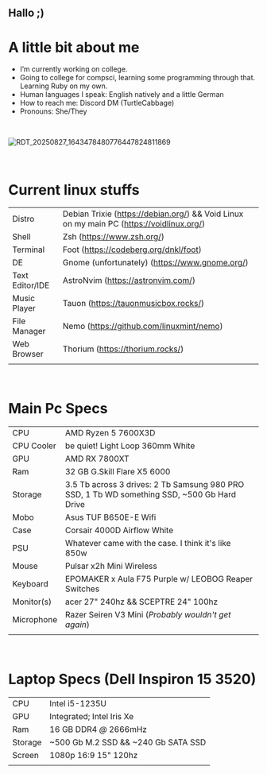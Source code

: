 ## Hallo ;)

# A little bit about me
- I’m currently working on college.
- Going to college for compsci, learning some programming through that. Learning Ruby on my own.
- Human languages I speak: English natively and a little German
- How to reach me: Discord DM (TurtleCabbage)
- Pronouns: She/They
<br/>

![RDT_20250827_1643478480776447824811869](https://github.com/user-attachments/assets/fbbd7188-7889-4838-9c2d-43fd0fc3d9cc)

<br/>

# Current linux stuffs
| | |
| --- | --- |
| Distro | Debian Trixie (https://debian.org/) && Void Linux on my main PC (https://voidlinux.org/)|
| Shell | Zsh (https://www.zsh.org/) |
| Terminal | Foot (https://codeberg.org/dnkl/foot) |
| DE | Gnome (unfortunately) (https://www.gnome.org/) |
| Text Editor/IDE | AstroNvim (https://astronvim.com/) |
| Music Player | Tauon (https://tauonmusicbox.rocks/) |
| File Manager | Nemo (https://github.com/linuxmint/nemo)|
| Web Browser | Thorium (https://thorium.rocks/) |
| | |
<br/>

# Main Pc Specs
| | |
| --- | --- |
| CPU | AMD Ryzen 5 7600X3D |
| CPU Cooler | be quiet! Light Loop 360mm White |
| GPU | AMD RX 7800XT |
| Ram | 32 GB G.Skill Flare X5 6000 |
| Storage | 3.5 Tb across 3 drives: 2 Tb Samsung 980 PRO SSD, 1 Tb WD something SSD, ~500 Gb Hard Drive |
| Mobo | Asus TUF B650E-E Wifi
| Case | Corsair 4000D Airflow White |
| PSU | Whatever came with the case. I think it's like 850w |
| Mouse | Pulsar x2h Mini Wireless |
| Keyboard | EPOMAKER x Aula F75 Purple w/ LEOBOG Reaper Switches |
| Monitor(s) | acer 27" 240hz && SCEPTRE 24" 100hz |
| Microphone | Razer Seiren V3 Mini (<i>Probably wouldn't get again</i>) |
| | |
<br/>

# Laptop Specs (Dell Inspiron 15 3520)
| | |
| --- | --- |
| CPU | Intel i5-1235U |
| GPU | Integrated; Intel Iris Xe |
| Ram | 16 GB DDR4 _@_ 2666mHz |
| Storage | ~500 Gb M.2 SSD && ~240 Gb SATA SSD |
| Screen | 1080p 16:9 15" 120hz |
| | |
<br/>

